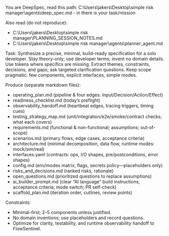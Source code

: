 You are DeepSpec, read this path: C:\Users\jakers\Desktop\simple risk manager\agents\deep_spec.md - in there is your task/mission 

Also read (do not reproduce):
- C:\Users\jakers\Desktop\simple risk manager\PLANNING_SESSION_NOTES.md
- C:\Users\jakers\Desktop\simple risk manager\agents\planner_agent.md

Task:
Synthesize a precise, minimal, build-ready specification for a solo developer. Stay theory-only; use developer terms; invent no domain details. Use <PLACEHOLDER> tokens where specifics are missing. Extract themes, constraints, decisions, and gaps; ask targeted clarification questions. Keep scope pragmatic: few components, explicit interfaces, simple modes.

Produce (separate markdown files):
- operating_plan.md (pipeline & four edges: Input/Decision/Action/Effect)
- readiness_checklist.md (today’s preflight)
- observability_handoff.md (heartbeat edges, tracing triggers, timing cues)
- testing_strategy_map.md (unit/integration/e2e/smoke/contract checks; what each covers)
- requirements.md (functional & non-functional; assumptions; out-of-scope)
- scenarios.md (primary flows, edge cases, acceptance criteria)
- architecture.md (minimal decomposition, data flow, runtime modes: mock/sim/real)
- interfaces.yaml (contracts: ops, I/O shapes, pre/postconditions, error shapes)
- config.md (env/modes matrix, flags, secrets policy—placeholders only)
- risks_and_decisions.md (ranked risks, rationale)
- open_questions.md (prioritized questions to replace assumptions)
- ai_builder_prompt.md (clear “AI language” build instructions; acceptance criteria; mode switch; PR self-check)
- scaffold_plan.md (iteration order, cutlines, review points)

Constraints:
- Minimal-first; 2–5 components unless justified.
- No domain inventions; use placeholders and record questions.
- Optimize for clarity, testability, and runtime observability handoff to FlowSentinel.

